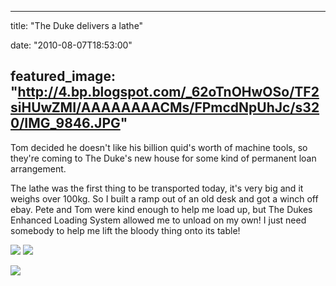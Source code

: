 
---
title: "The Duke delivers a lathe"

date: "2010-08-07T18:53:00"

featured_image: "http://4.bp.blogspot.com/_62oTnOHwOSo/TF2siHUwZMI/AAAAAAAACMs/FPmcdNpUhJc/s320/IMG_9846.JPG"
---


Tom decided he doesn't like his billion quid's worth of machine tools, so they're coming to The Duke's new house for some kind of permanent loan arrangement. 

The lathe was the first thing to be transported today, it's very big and it weighs over 100kg.  So I built a ramp out of an old desk and got a winch off ebay.  Pete and Tom were kind enough to help me load up, but The Dukes Enhanced Loading System allowed me to unload on my own!  I just need somebody to help me lift the bloody thing onto its table!

<a href="http://4.bp.blogspot.com/_62oTnOHwOSo/TF2siHUwZMI/AAAAAAAACMs/FPmcdNpUhJc/s1600/IMG_9846.JPG"><img src="/images/the-duke-delivers-a-lathe/IMG_9846.JPG"/></a>
<a href="http://3.bp.blogspot.com/_62oTnOHwOSo/TF2shqpJjrI/AAAAAAAACMk/ojGgDFGso4g/s1600/IMG_9848.JPG"><img src="/images/the-duke-delivers-a-lathe/IMG_9848.JPG"/></a>

<a href="http://4.bp.blogspot.com/_62oTnOHwOSo/TF2shcBTWQI/AAAAAAAACMc/s1v5yxCO754/s1600/IMG_9849.JPG"><img src="/images/the-duke-delivers-a-lathe/IMG_9849.JPG"/></a>
